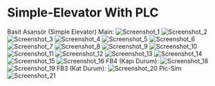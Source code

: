 # Simple-Elevator With PLC
Basit Asansör (Simple Elevator)
Main:
![Screenshot_1](https://github.com/user-attachments/assets/8a3e9d32-f77e-4495-8c5d-0456f18a11c5)
![Screenshot_2](https://github.com/user-attachments/assets/2ad16d1d-dd84-4ef6-8fcd-87d3b797b289)
![Screenshot_3](https://github.com/user-attachments/assets/a630ab8b-1bd0-48d6-a544-5b248641460a)
![Screenshot_4](https://github.com/user-attachments/assets/302a5955-e52f-45e8-9b5e-050d265ab746)
![Screenshot_5](https://github.com/user-attachments/assets/9167c6be-b983-405a-b22e-c1cbb5aaea6d)
![Screenshot_6](https://github.com/user-attachments/assets/85cd229a-3822-4cec-8b7a-7998fc01eb16)
![Screenshot_7](https://github.com/user-attachments/assets/c12756bb-24df-4b30-b62c-9ebcb5289e7f)
![Screenshot_8](https://github.com/user-attachments/assets/ae7b1c5c-f5e9-449d-89f0-02dced07d081)
![Screenshot_9](https://github.com/user-attachments/assets/a5bf1191-0bed-4ad5-879a-4efb9bb63e60)
![Screenshot_10](https://github.com/user-attachments/assets/bb9ab23c-4786-4ef9-ba97-9b90a186bd5c)
![Screenshot_11](https://github.com/user-attachments/assets/506a34ea-e783-4fc5-9eee-734938c454cc)
![Screenshot_12](https://github.com/user-attachments/assets/8f2a874d-48ae-47e0-9297-9dde15b8c16f)
![Screenshot_13](https://github.com/user-attachments/assets/b1c0df9c-1b2c-46cf-baa7-1033f477b6f0)
![Screenshot_14](https://github.com/user-attachments/assets/5705baad-c20f-430d-bc12-3f65e464ffd1)
![Screenshot_15](https://github.com/user-attachments/assets/55e4f1b8-d14f-4647-b343-c29a8a4699a2)
![Screenshot_16](https://github.com/user-attachments/assets/eaa342aa-f9cf-455d-800c-0787b6ec6538)
FB4 (Kapı Durum):
![Screenshot_18](https://github.com/user-attachments/assets/806b9e98-760e-4f53-b9fc-26c9d7fd2334)
![Screenshot_19](https://github.com/user-attachments/assets/613f000c-d0dc-43b1-a0b7-3e445652549d)
FB3 (Kat Durum):
![Screenshot_20](https://github.com/user-attachments/assets/96813aa2-2b61-4f20-88a7-cb7643622c16)
Plc-Sim
![Screenshot_21](https://github.com/user-attachments/assets/f448684f-a5bf-494d-b7bf-2d7b6b9b54c3)
